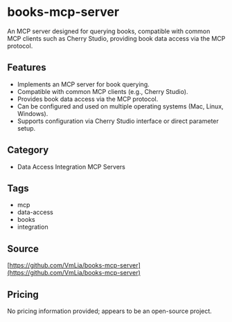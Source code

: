 # books-mcp-server

An MCP server designed for querying books, compatible with common MCP clients such as Cherry Studio, providing book data access via the MCP protocol.

## Features
- Implements an MCP server for book querying.
- Compatible with common MCP clients (e.g., Cherry Studio).
- Provides book data access via the MCP protocol.
- Can be configured and used on multiple operating systems (Mac, Linux, Windows).
- Supports configuration via Cherry Studio interface or direct parameter setup.

## Category
- Data Access Integration MCP Servers

## Tags
- mcp
- data-access
- books
- integration

## Source
[https://github.com/VmLia/books-mcp-server](https://github.com/VmLia/books-mcp-server)

## Pricing
No pricing information provided; appears to be an open-source project.